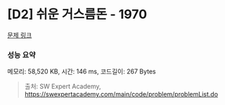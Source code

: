 # [D2] 쉬운 거스름돈 - 1970 

[문제 링크](https://swexpertacademy.com/main/code/problem/problemDetail.do?contestProbId=AV5PsIl6AXIDFAUq) 

### 성능 요약

메모리: 58,520 KB, 시간: 146 ms, 코드길이: 267 Bytes



> 출처: SW Expert Academy, https://swexpertacademy.com/main/code/problem/problemList.do